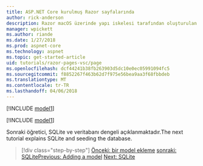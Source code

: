 ```yaml
---
title: ASP.NET Core kurulmuş Razor sayfalarında
author: rick-anderson
description: Razor macOS üzerinde yapı iskelesi tarafından oluşturulan sayfaları açıklanmaktadır.
manager: wpickett
ms.author: riande
ms.date: 1/27/2018
ms.prod: aspnet-core
ms.technology: aspnet
ms.topic: get-started-article
uid: tutorials/razor-pages-vsc/page
ms.openlocfilehash: dcf44241b38fb263903d5dc10e0ec05991094fc5
ms.sourcegitcommit: f8852267f463b62d7f975e56bea9aa3f68fbbdeb
ms.translationtype: MT
ms.contentlocale: tr-TR
ms.lasthandoff: 04/06/2018
---
```

[!INCLUDE [model1](../../includes/RP/page1.md)]

[!INCLUDE [model1](../../includes/RP/page2.md)]

<span data-ttu-id="09315-103">Sonraki öğretici, SQLite ve veritabanı dengeli açıklanmaktadır.</span><span class="sxs-lookup"><span data-stu-id="09315-103">The next tutorial explains SQLite and seeding the database.</span></span>

> [!div class="step-by-step"]
> <span data-ttu-id="09315-104">[Önceki: bir model ekleme](xref:tutorials/razor-pages-vsc/model)
> [sonraki: SQLite](xref:tutorials/razor-pages-vsc/sql)</span><span class="sxs-lookup"><span data-stu-id="09315-104">[Previous: Adding a model](xref:tutorials/razor-pages-vsc/model)
[Next: SQLite](xref:tutorials/razor-pages-vsc/sql)</span></span>
